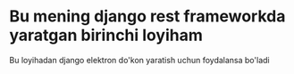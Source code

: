 # Bu mening django rest frameworkda yaratgan birinchi loyiham 
Bu loyihadan django elektron do'kon yaratish uchun foydalansa bo'ladi 

